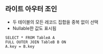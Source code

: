 ## 라이트 아우터 조인

- 두 테이블의 모든 레코드 집합을 중복 없이 선택
- Nullable한 값도 표시됨

```
SELECT * FROM TableA A
FULL OUTER JOIN TableB B ON
A.key = B.key
```
